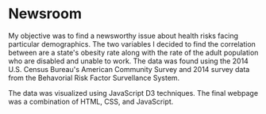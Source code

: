 # Newsroom 

My objective was to find a newsworthy issue about health risks facing particular demographics. The two variables I decided to find the correlation between are a state's obesity rate along with the rate of the adult population who are disabled and unable to work. The data was found using the 2014 U.S. Census Bureau's American Community Survey and 2014 survey data from the Behavorial Risk Factor Survellance System. 

The data was visualized using JavaScript D3 techniques. The final webpage was a combination of HTML, CSS, and JavaScript. 
